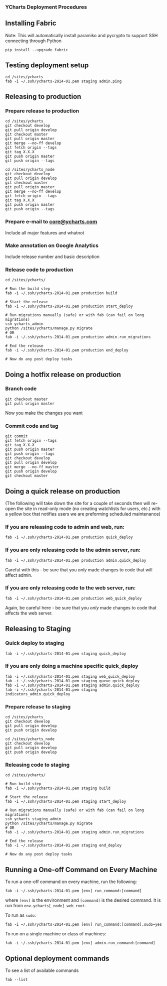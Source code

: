 ### YCharts Deployment Procedures

## Installing Fabric
Note: This will automatically install paramiko and pycrypto to support SSH connecting through Python

    pip install --upgrade fabric

## Testing deployment setup
    cd /sites/ycharts
    fab -i ~/.ssh/ycharts-2014-01.pem staging admin.ping

## Releasing to production

### Prepare release to production
    cd /sites/ycharts
    git checkout develop
    git pull origin develop
    git checkout master
    git pull origin master
    git merge --no-ff develop
    git fetch origin --tags
    git tag X.X.X
    git push origin master
    git push origin --tags

    cd /sites/ycharts_node
    git checkout develop
    git pull origin develop
    git checkout master
    git pull origin master
    git merge --no-ff develop
    git fetch origin --tags
    git tag X.X.X
    git push origin master
    git push origin --tags

### Prepare e-mail to core@ycharts.com
Include all major features and whatnot

### Make annotation on Google Analytics
Include release number and basic description

### Release code to production
    cd /sites/ycharts/

    # Run the build step
    fab -i ~/.ssh/ycharts-2014-01.pem production build

    # Start the release
    fab -i ~/.ssh/ycharts-2014-01.pem production start_deploy

    # Run migrations manually (safe) or with fab (can fail on long migrations)
    ssh ycharts_admin
    python /sites/ycharts/manage.py migrate
    # OR
    fab -i ~/.ssh/ycharts-2014-01.pem production admin.run_migrations

    # End the release
    fab -i ~/.ssh/ycharts-2014-01.pem production end_deploy

    # Now do any post deploy tasks

## Doing a hotfix release on production

### Branch code
    git checkout master
    git pull origin master

Now you make the changes you want

### Commit code and tag
    git commit
    git fetch origin --tags
    git tag X.X.X
    git push origin master
    git push origin --tags
    git checkout develop
    git pull origin develop
    git merge --no-ff master
    git push origin develop
    git checkout master

## Doing a quick release on production

(The following will take down the site for a couple of seconds then will re-open
the site in read-only mode (no creating watchlists for users, etc.) with a yellow
box that notifies users we are preforming scheduled maintenance)

### If you are releasing code to admin and web, run:

    fab -i ~/.ssh/ycharts-2014-01.pem production quick_deploy

### If you are only releasing code to the admin server, run:

    fab -i ~/.ssh/ycharts-2014-01.pem production admin.quick_deploy

Careful with this - be sure that you *only* made changes to code that will affect admin.

### If you are only releasing code to the web server, run:

    fab -i ~/.ssh/ycharts-2014-01.pem production web_quick_deploy

Again, be careful here - be sure that you *only* made changes to code that affects the web server.

## Releasing to Staging

### Quick deploy to staging
    fab -i ~/.ssh/ycharts-2014-01.pem staging quick_deploy

### If you are only doing a machine specific quick_deploy

    fab -i ~/.ssh/ycharts-2014-01.pem staging web_quick_deploy
    fab -i ~/.ssh/ycharts-2014-01.pem staging queue_quick_deploy
    fab -i ~/.ssh/ycharts-2014-01.pem staging admin.quick_deploy
    fab -i ~/.ssh/ycharts-2014-01.pem staging indicators_admin.quick_deploy

### Prepare release to staging
    cd /sites/ycharts
    git checkout develop
    git pull origin develop
    git push origin develop

    cd /sites/ycharts_node
    git checkout develop
    git pull origin develop
    git push origin develop


### Releasing code to staging
    cd /sites/ycharts/

    # Run build step
    fab -i ~/.ssh/ycharts-2014-01.pem staging build

    # Start the release
    fab -i ~/.ssh/ycharts-2014-01.pem staging start_deploy

    # Run migrations manually (safe) or with fab (can fail on long migrations)
    ssh ycharts_staging_admin
    python /sites/ycharts/manage.py migrate
    # OR
    fab -i ~/.ssh/ycharts-2014-01.pem staging admin.run_migrations

    # End the release
    fab -i ~/.ssh/ycharts-2014-01.pem staging end_deploy

    # Now do any post deploy tasks


## Running a One-off Command on Every Machine
To run a one-off command on every machine, run the following:

    fab -i ~/.ssh/ycharts-2014-01.pem [env] run_command:[command]

where `[env]` is the environment and `[command]` is the desired command. It is run from `env.ycharts[_node]_web_root`.

To run as `sudo`:

    fab -i ~/.ssh/ycharts-2014-01.pem [env] run_command:[command],sudo=yes

To run on a single machine or class of machines:

    fab -i ~/.ssh/ycharts-2014-01.pem [env] admin.run_command:[command]

## Optional deployment commands
To see a list of available commands

    fab --list

